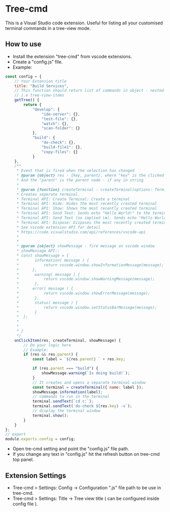 # Tree-cmd

This is a Visual Studio code extension. Useful for listing all your customised terminal commands in a tree-view mode.

## How to use

-   Install the extension "tree-cmd" from vscode extensions.
-   Create a "config.js" file.
-   Example:

```js
const config = {
    // Your Extension title
	title: "Build Services",
    // This function should return list of commands in object - nested objects is supported aswell
    // i.e tree-view-items
    getTree() {
		return {
            "develop": {
                "ide-server": {},
                "test-file": {},
                "watch": {},
                "scan-folder": {}
            },
            "build": {
                "do-check": {},
                "build-file1": {},
                "copy-files": {}
            }
    },
    /**
     * Event that is fired when the selection has changed
     * @param {object} res - {key, parent}, where "key" is the clicked item name in string
     * And the "parent" is the parent node - if any in string
     *
     * @param {function} createTerminal - createTerminal(options: TerminalOptions): Terminal
     * Creates seperate terminal.
     * Terminal API: Create Terminal: Create a terminal
     * Terminal API: Hide: Hides the most recently created terminal
     * Terminal API: Show: Shows the most recently created terminal
     * Terminal API: Send Text: Sends echo "Hello World!" to the terminal
     * Terminal API: Send Text (no implied \n): Sends echo "Hello World!" to the terminal explicitly indicating to * * not add a \n to the end of the text
     * Terminal API: Dispose: Disposes the most recently created terminal
     * See vscode extension API for detail
     * https://code.visualstudio.com/api/references/vscode-api
     *
     *
     * @param {object} showMessage - fire message on vscode window
     * showMessage API::
     * const showMessage = {
     *       information( message ) {
     *           return vscode.window.showInformationMessage(message);
     *      },
     *       warning( message ) {
     *           return vscode.window.showWarningMessage(message);
     *       },
     *      error( message ) {
     *           return vscode.window.showErrorMessage(message);
     *       },
     *       status( message ) {
     *           return vscode.window.setStatusBarMessage(message);
     *       }
     *  };
     *
     *
     * }
     */
	onClickItem(res, createTerminal, showMessage) {
        // Do your logic here
        // Example:
		if (res && res.parent) {
			const label = `${res.parent} ` + res.key;

			if (res.parent === "build") {
				showMessage.warning(`Is doing build!`);
            }
            // It creates and opens a separate terminal window
            const terminal = createTerminal({ name: label });
            showMessage.information(label);
            // commands to run in the terminal
			terminal.sendText(`cd c:`);
            terminal.sendText(`do-check ${res.key} -v`);
            // display the terminal window
			terminal.show();
		}
	}
};
// export
module.exports.config = config;
```

-   Open tre-cmd setting and point the "config.js" file path.
-   If you change any text in "config.js" hit the refresh button on tree-cmd top panel.

## Extension Settings

-   Tree-cmd > Settings: Config -> Configuration ".js" file path to be use in tree-cmd.
-   Tree-cmd > Settings: Title -> Tree view title ( can be configured inside config file ).
